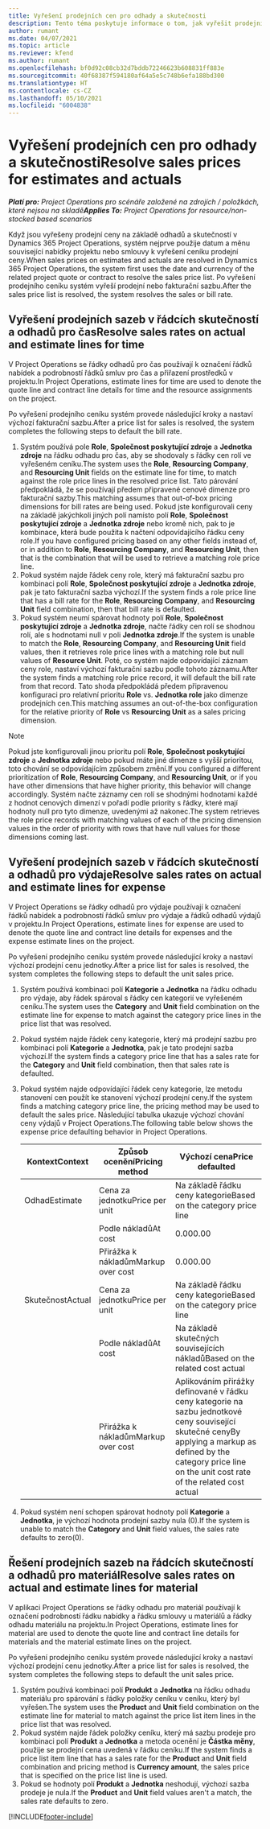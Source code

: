 ```yaml
---
title: Vyřešení prodejních cen pro odhady a skutečnosti
description: Tento téma poskytuje informace o tom, jak vyřešit prodejní sazby pro odhady a skutečnosti.
author: rumant
ms.date: 04/07/2021
ms.topic: article
ms.reviewer: kfend
ms.author: rumant
ms.openlocfilehash: bf0d92c08cb32d7bddb72246623b608831ff883e
ms.sourcegitcommit: 40f68387f594180af64a5e5c748b6efa188bd300
ms.translationtype: HT
ms.contentlocale: cs-CZ
ms.lasthandoff: 05/10/2021
ms.locfileid: "6004838"
---
```

# <a name="resolve-sales-prices-for-estimates-and-actuals"></a><span data-ttu-id="14661-103">Vyřešení prodejních cen pro odhady a skutečnosti</span><span class="sxs-lookup"><span data-stu-id="14661-103">Resolve sales prices for estimates and actuals</span></span>

<span data-ttu-id="14661-104">_**Platí pro:** Project Operations pro scénáře založené na zdrojích / položkách, které nejsou na skladě_</span><span class="sxs-lookup"><span data-stu-id="14661-104">_**Applies To:** Project Operations for resource/non-stocked based scenarios_</span></span>

<span data-ttu-id="14661-105">Když jsou vyřešeny prodejní ceny na základě odhadů a skutečností v Dynamics 365 Project Operations, systém nejprve použije datum a měnu související nabídky projektu nebo smlouvy k vyřešení ceníku prodejní ceny.</span><span class="sxs-lookup"><span data-stu-id="14661-105">When sales prices on estimates and actuals are resolved in Dynamics 365 Project Operations, the system first uses the date and currency of the related project quote or contract to resolve the sales price list.</span></span> <span data-ttu-id="14661-106">Po vyřešení prodejního ceníku systém vyřeší prodejní nebo fakturační sazbu.</span><span class="sxs-lookup"><span data-stu-id="14661-106">After the sales price list is resolved, the system resolves the sales or bill rate.</span></span>

## <a name="resolve-sales-rates-on-actual-and-estimate-lines-for-time"></a><span data-ttu-id="14661-107">Vyřešení prodejních sazeb v řádcích skutečností a odhadů pro čas</span><span class="sxs-lookup"><span data-stu-id="14661-107">Resolve sales rates on actual and estimate lines for time</span></span>

<span data-ttu-id="14661-108">V Project Operations se řádky odhadů pro čas používají k označení řádků nabídek a podrobností řádků smluv pro čas a přiřazení prostředků v projektu.</span><span class="sxs-lookup"><span data-stu-id="14661-108">In Project Operations, estimate lines for time are used to denote the quote line and contract line details for time and the resource assignments on the project.</span></span>

<span data-ttu-id="14661-109">Po vyřešení prodejního ceníku systém provede následující kroky a nastaví výchozí fakturační sazbu.</span><span class="sxs-lookup"><span data-stu-id="14661-109">After a price list for sales is resolved, the system completes the following steps to default the bill rate.</span></span>

1. <span data-ttu-id="14661-110">Systém používá pole **Role**, **Společnost poskytující zdroje** a **Jednotka zdroje** na řádku odhadu pro čas, aby se shodovaly s řádky cen rolí ve vyřešeném ceníku.</span><span class="sxs-lookup"><span data-stu-id="14661-110">The system uses the **Role**, **Resourcing Company**, and **Resourcing Unit** fields on the estimate line for time, to match against the role price lines in the resolved price list.</span></span> <span data-ttu-id="14661-111">Tato párování předpokládá, že se používají předem připravené cenové dimenze pro fakturační sazby.</span><span class="sxs-lookup"><span data-stu-id="14661-111">This matching assumes that out-of-box pricing dimensions for bill rates are being used.</span></span> <span data-ttu-id="14661-112">Pokud jste konfigurovali ceny na základě jakýchkoli jiných polí namísto polí **Role**, **Společnost poskytující zdroje** a **Jednotka zdroje** nebo kromě nich, pak to je kombinace, která bude použita k načtení odpovídajícího řádku ceny role.</span><span class="sxs-lookup"><span data-stu-id="14661-112">If you have configured pricing based on any other fields instead of, or in addition to **Role**, **Resourcing Company**, and **Resourcing Unit**, then that is the combination that will be used to retrieve a matching role price line.</span></span>
2. <span data-ttu-id="14661-113">Pokud systém najde řádek ceny role, který má fakturační sazbu pro kombinaci polí **Role**, **Společnost poskytující zdroje** a **Jednotka zdroje**, pak je tato fakturační sazba výchozí.</span><span class="sxs-lookup"><span data-stu-id="14661-113">If the system finds a role price line that has a bill rate for the **Role**, **Resourcing Company**, and **Resourcing Unit** field combination, then that bill rate is defaulted.</span></span>
3. <span data-ttu-id="14661-114">Pokud systém neumí spárovat hodnoty polí **Role**, **Společnost poskytující zdroje** a **Jednotka zdroje**, načte řádky cen rolí se shodnou rolí, ale s hodnotami null v poli **Jednotka zdroje**.</span><span class="sxs-lookup"><span data-stu-id="14661-114">If the system is unable to match the **Role**, **Resourcing Company**, and **Resourcing Unit** field values, then it retrieves role price lines with a matching role but null values of **Resource Unit**.</span></span> <span data-ttu-id="14661-115">Poté, co systém najde odpovídající záznam ceny role, nastaví výchozí fakturační sazbu podle tohoto záznamu.</span><span class="sxs-lookup"><span data-stu-id="14661-115">After the system finds a matching role price record, it will default the bill rate from that record.</span></span> <span data-ttu-id="14661-116">Tato shoda předpokládá předem připravenou konfiguraci pro relativní prioritu **Role** vs. **Jednotka role** jako dimenze prodejních cen.</span><span class="sxs-lookup"><span data-stu-id="14661-116">This matching assumes an out-of-the-box configuration for the relative priority of **Role** vs **Resourcing Unit** as a sales pricing dimension.</span></span>

> [!NOTE]
> <span data-ttu-id="14661-117">Pokud jste konfigurovali jinou prioritu polí **Role**, **Společnost poskytující zdroje** a **Jednotka zdroje** nebo pokud máte jiné dimenze s vyšší prioritou, toto chování se odpovídajícím způsobem změní.</span><span class="sxs-lookup"><span data-stu-id="14661-117">If you configured a different prioritization of **Role**, **Resourcing Company**, and **Resourcing Unit**, or if you have other dimensions that have higher priority, this behavior will change accordingly.</span></span> <span data-ttu-id="14661-118">Systém načte záznamy cen rolí se shodnými hodnotami každé z hodnot cenových dimenzí v pořadí podle priority s řádky, které mají hodnoty null pro tyto dimenze, uvedenými až nakonec.</span><span class="sxs-lookup"><span data-stu-id="14661-118">The system retrieves the role price records with matching values of each of the pricing dimension values in the order of priority with rows that have null values for those dimensions coming last.</span></span>

## <a name="resolve-sales-rates-on-actual-and-estimate-lines-for-expense"></a><span data-ttu-id="14661-119">Vyřešení prodejních sazeb v řádcích skutečností a odhadů pro výdaje</span><span class="sxs-lookup"><span data-stu-id="14661-119">Resolve sales rates on actual and estimate lines for expense</span></span>

<span data-ttu-id="14661-120">V Project Operations se řádky odhadů pro výdaje používají k označení řádků nabídek a podrobností řádků smluv pro výdaje a řádků odhadů výdajů v projektu.</span><span class="sxs-lookup"><span data-stu-id="14661-120">In Project Operations, estimate lines for expense are used to denote the quote line and contract line details for expenses and the expense estimate lines on the project.</span></span>

<span data-ttu-id="14661-121">Po vyřešení prodejního ceníku systém provede následující kroky a nastaví výchozí prodejní cenu jednotky.</span><span class="sxs-lookup"><span data-stu-id="14661-121">After a price list for sales is resolved, the system completes the following steps to default the unit sales price.</span></span>

1. <span data-ttu-id="14661-122">Systém používá kombinaci polí **Kategorie** a **Jednotka** na řádku odhadu pro výdaje, aby řádek spároval s řádky cen kategorií ve vyřešeném ceníku.</span><span class="sxs-lookup"><span data-stu-id="14661-122">The system uses the **Category** and **Unit** field combination on the estimate line for expense to match against the category price lines in the price list that was resolved.</span></span>
2. <span data-ttu-id="14661-123">Pokud systém najde řádek ceny kategorie, který má prodejní sazbu pro kombinaci polí **Kategorie** a **Jednotka**, pak je tato prodejní sazba výchozí.</span><span class="sxs-lookup"><span data-stu-id="14661-123">If the system finds a category price line that has a sales rate for the **Category** and **Unit** field combination, then that sales rate is defaulted.</span></span>
3. <span data-ttu-id="14661-124">Pokud systém najde odpovídající řádek ceny kategorie, lze metodu stanovení cen použít ke stanovení výchozí prodejní ceny.</span><span class="sxs-lookup"><span data-stu-id="14661-124">If the system finds a matching category price line, the pricing method may be used to default the sales price.</span></span> <span data-ttu-id="14661-125">Následující tabulka ukazuje výchozí chování ceny výdajů v Project Operations.</span><span class="sxs-lookup"><span data-stu-id="14661-125">The following table below shows the expense price defaulting behavior in Project Operations.</span></span>

    | <span data-ttu-id="14661-126">Kontext</span><span class="sxs-lookup"><span data-stu-id="14661-126">Context</span></span> | <span data-ttu-id="14661-127">Způsob ocenění</span><span class="sxs-lookup"><span data-stu-id="14661-127">Pricing method</span></span> | <span data-ttu-id="14661-128">Výchozí cena</span><span class="sxs-lookup"><span data-stu-id="14661-128">Price defaulted</span></span> |
    | --- | --- | --- |
    | <span data-ttu-id="14661-129">Odhad</span><span class="sxs-lookup"><span data-stu-id="14661-129">Estimate</span></span> | <span data-ttu-id="14661-130">Cena za jednotku</span><span class="sxs-lookup"><span data-stu-id="14661-130">Price per unit</span></span> | <span data-ttu-id="14661-131">Na základě řádku ceny kategorie</span><span class="sxs-lookup"><span data-stu-id="14661-131">Based on the category price line</span></span> |
    | &nbsp; | <span data-ttu-id="14661-132">Podle nákladů</span><span class="sxs-lookup"><span data-stu-id="14661-132">At cost</span></span> | <span data-ttu-id="14661-133">0.00</span><span class="sxs-lookup"><span data-stu-id="14661-133">0.00</span></span> |
    | &nbsp; | <span data-ttu-id="14661-134">Přirážka k nákladům</span><span class="sxs-lookup"><span data-stu-id="14661-134">Markup over cost</span></span> | <span data-ttu-id="14661-135">0.00</span><span class="sxs-lookup"><span data-stu-id="14661-135">0.00</span></span> |
    | <span data-ttu-id="14661-136">Skutečnost</span><span class="sxs-lookup"><span data-stu-id="14661-136">Actual</span></span> | <span data-ttu-id="14661-137">Cena za jednotku</span><span class="sxs-lookup"><span data-stu-id="14661-137">Price per unit</span></span> | <span data-ttu-id="14661-138">Na základě řádku ceny kategorie</span><span class="sxs-lookup"><span data-stu-id="14661-138">Based on the category price line</span></span> |
    | &nbsp; | <span data-ttu-id="14661-139">Podle nákladů</span><span class="sxs-lookup"><span data-stu-id="14661-139">At cost</span></span> | <span data-ttu-id="14661-140">Na základě skutečných souvisejících nákladů</span><span class="sxs-lookup"><span data-stu-id="14661-140">Based on the related cost actual</span></span> |
    | &nbsp; | <span data-ttu-id="14661-141">Přirážka k nákladům</span><span class="sxs-lookup"><span data-stu-id="14661-141">Markup over cost</span></span> | <span data-ttu-id="14661-142">Aplikováním přirážky definované v řádku ceny kategorie na sazbu jednotkové ceny související skutečné ceny</span><span class="sxs-lookup"><span data-stu-id="14661-142">By applying a markup as defined by the category price line on the unit cost rate of the related cost actual</span></span> |

4. <span data-ttu-id="14661-143">Pokud systém není schopen spárovat hodnoty polí **Kategorie** a **Jednotka**, je výchozí hodnota prodejní sazby nula (0).</span><span class="sxs-lookup"><span data-stu-id="14661-143">If the system is unable to match the **Category** and **Unit** field values, the sales rate defaults to zero(0).</span></span>

## <a name="resolve-sales-rates-on-actual-and-estimate-lines-for-material"></a><span data-ttu-id="14661-144">Řešení prodejních sazeb na řádcích skutečností a odhadů pro materiál</span><span class="sxs-lookup"><span data-stu-id="14661-144">Resolve sales rates on actual and estimate lines for material</span></span>

<span data-ttu-id="14661-145">V aplikaci Project Operations se řádky odhadu pro materiál používají k označení podrobností řádku nabídky a řádku smlouvy u materiálů a řádky odhadu materiálu na projektu.</span><span class="sxs-lookup"><span data-stu-id="14661-145">In Project Operations, estimate lines for material are used to denote the quote line and contract line details for materials and the material estimate lines on the project.</span></span>

<span data-ttu-id="14661-146">Po vyřešení prodejního ceníku systém provede následující kroky a nastaví výchozí prodejní cenu jednotky.</span><span class="sxs-lookup"><span data-stu-id="14661-146">After a price list for sales is resolved, the system completes the following steps to default the unit sales price.</span></span>

1. <span data-ttu-id="14661-147">Systém používá kombinaci polí **Produkt** a **Jednotka** na řádku odhadu materiálu pro spárování s řádky položky ceníku v ceníku, který byl vyřešen.</span><span class="sxs-lookup"><span data-stu-id="14661-147">The system uses the **Product** and **Unit** field combination on the estimate line for material to match against the price list item lines in the price list that was resolved.</span></span>
2. <span data-ttu-id="14661-148">Pokud systém najde řádek položky ceníku, který má sazbu prodeje pro kombinaci polí **Produkt** a **Jednotka** a metoda ocenění je **Částka měny**, použije se prodejní cena uvedená v řádku ceníku.</span><span class="sxs-lookup"><span data-stu-id="14661-148">If the system finds a price list item line that has a sales rate for the **Product** and **Unit** field combination and pricing method is **Currency amount**, the sales price that is specified on the price list line is used.</span></span>
3. <span data-ttu-id="14661-149">Pokud se hodnoty polí **Produkt** a **Jednotka** neshodují, výchozí sazba prodeje je nula.</span><span class="sxs-lookup"><span data-stu-id="14661-149">If the **Product** and **Unit** field values aren't a match, the sales rate defaults to zero.</span></span>



[!INCLUDE[footer-include](../includes/footer-banner.md)]
